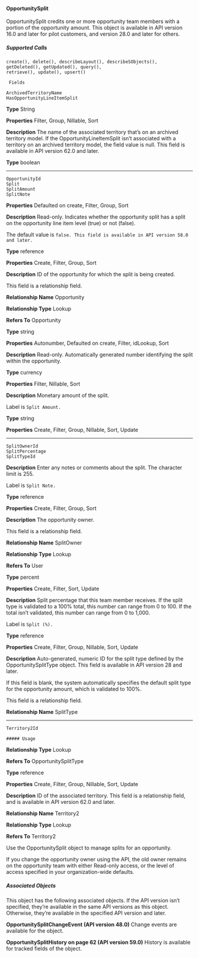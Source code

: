 #### OpportunitySplit

OpportunitySplit credits one or more opportunity team members with a portion of the opportunity amount. This object is available in
API version 16.0 and later for pilot customers, and version 28.0 and later for others.

##### Supported Calls
```
create(), delete(), describeLayout(), describeSObjects(), getDeleted(), getUpdated(), query(),
retrieve(), update(), upsert()

 Fields

```
```
ArchivedTerritoryName
HasOpportunityLineItemSplit

```

**Type**
String

**Properties**
Filter, Group, Nillable, Sort

**Description**
The name of the associated territory that’s on an archived territory model. If the
OpportunityLineItemSplit isn’t associated with a territory on an archived territory
model, the field value is null. This field is available in API version 62.0 and later.

**Type**
boolean


-----

```
OpportunityId
Split
SplitAmount
SplitNote

```

**Properties**
Defaulted on create, Filter, Group, Sort

**Description**
Read-only. Indicates whether the opportunity split has a split on the opportunity
line item level (true) or not (false).

The default value is `false. This field is available in API version 58.0 and later.`

**Type**
reference

**Properties**
Create, Filter, Group, Sort

**Description**
ID of the opportunity for which the split is being created.

This field is a relationship field.

**Relationship Name**
Opportunity

**Relationship Type**
Lookup

**Refers To**
Opportunity

**Type**
string

**Properties**
Autonumber, Defaulted on create, Filter, idLookup, Sort

**Description**
Read-only. Automatically generated number identifying the split within the
opportunity.

**Type**
currency

**Properties**
Filter, Nillable, Sort

**Description**
Monetary amount of the split.

Label is `Split Amount.`

**Type**
string

**Properties**
Create, Filter, Group, Nillable, Sort, Update


-----

```
SplitOwnerId
SplitPercentage
SplitTypeId

```

**Description**
Enter any notes or comments about the split. The character limit is 255.

Label is `Split Note.`

**Type**
reference

**Properties**
Create, Filter, Group, Sort

**Description**
The opportunity owner.

This field is a relationship field.

**Relationship Name**
SplitOwner

**Relationship Type**
Lookup

**Refers To**
User

**Type**
percent

**Properties**
Create, Filter, Sort, Update

**Description**
Split percentage that this team member receives. If the split type is validated to
a 100% total, this number can range from 0 to 100. If the total isn’t validated, this
number can range from 0 to 1,000.

Label is `Split (%).`

**Type**
reference

**Properties**
Create, Filter, Group, Nillable, Sort, Update

**Description**
Auto-generated, numeric ID for the split type defined by the OpportunitySplitType
object. This field is available in API version 28 and later.

If this field is blank, the system automatically specifies the default split type for
the opportunity amount, which is validated to 100%.

This field is a relationship field.

**Relationship Name**
SplitType


-----

```
Territory2Id

##### Usage

```

**Relationship Type**
Lookup

**Refers To**
OpportunitySplitType

**Type**
reference

**Properties**
Create, Filter, Group, Nillable, Sort, Update

**Description**
ID of the associated territory. This field is a relationship field, and is available in
API version 62.0 and later.

**Relationship Name**
Territory2

**Relationship Type**
Lookup

**Refers To**
Territory2


Use the OpportunitySplit object to manage splits for an opportunity.

If you change the opportunity owner using the API, the old owner remains on the opportunity team with either Read-only access, or
the level of access specified in your organization-wide defaults.

##### Associated Objects

This object has the following associated objects. If the API version isn’t specified, they’re available in the same API versions as this object.
Otherwise, they’re available in the specified API version and later.

**OpportunitySplitChangeEvent (API version 48.0)**
Change events are available for the object.

**OpportunitySplitHistory on page 62 (API version 59.0)**
History is available for tracked fields of the object.
